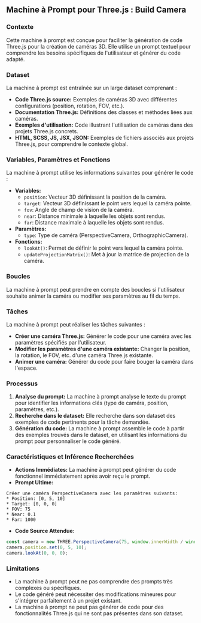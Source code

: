 ## Machine à Prompt pour Three.js : Build Camera

### Contexte

Cette machine à prompt est conçue pour faciliter la génération de code Three.js pour la création de caméras 3D. Elle utilise un prompt textuel pour comprendre les besoins spécifiques de l'utilisateur et générer du code adapté.

### Dataset

La machine à prompt est entraînée sur un large dataset comprenant :

* **Code Three.js source:**  Exemples de caméras 3D avec différentes configurations (position, rotation, FOV, etc.).
* **Documentation Three.js:**  Définitions des classes et méthodes liées aux caméras.
* **Exemples d'utilisation:**  Code illustrant l'utilisation de caméras dans des projets Three.js concrets.
* **HTML, SCSS, JS, JSX, JSON:**  Exemples de fichiers associés aux projets Three.js, pour comprendre le contexte global.

### Variables, Paramètres et Fonctions

La machine à prompt utilise les informations suivantes pour générer le code :

* **Variables:** 
    * `position`: Vecteur 3D définissant la position de la caméra.
    * `target`: Vecteur 3D définissant le point vers lequel la caméra pointe.
    * `fov`: Angle de champ de vision de la caméra.
    * `near`: Distance minimale à laquelle les objets sont rendus.
    * `far`: Distance maximale à laquelle les objets sont rendus.
* **Paramètres:**
    * `type`: Type de caméra (PerspectiveCamera, OrthographicCamera).
* **Fonctions:**
    * `lookAt()`:  Permet de définir le point vers lequel la caméra pointe.
    * `updateProjectionMatrix()`: Met à jour la matrice de projection de la caméra.

### Boucles

La machine à prompt peut prendre en compte des boucles si l'utilisateur souhaite animer la caméra ou modifier ses paramètres au fil du temps.

### Tâches

La machine à prompt peut réaliser les tâches suivantes :

* **Créer une caméra Three.js:** Générer le code pour une caméra avec les paramètres spécifiés par l'utilisateur.
* **Modifier les paramètres d'une caméra existante:** Changer la position, la rotation, le FOV, etc. d'une caméra Three.js existante.
* **Animer une caméra:** Générer du code pour faire bouger la caméra dans l'espace.

### Processus

1. **Analyse du prompt:** La machine à prompt analyse le texte du prompt pour identifier les informations clés (type de caméra, position, paramètres, etc.).
2. **Recherche dans le dataset:** Elle recherche dans son dataset des exemples de code pertinents pour la tâche demandée.
3. **Génération du code:** La machine à prompt assemble le code à partir des exemples trouvés dans le dataset, en utilisant les informations du prompt pour personnaliser le code généré.

### Caractéristiques et Inférence Recherchées

* **Actions Immédiates:** La machine à prompt peut générer du code fonctionnel immédiatement après avoir reçu le prompt.
* **Prompt Ultime:**  

```
Créer une caméra PerspectiveCamera avec les paramètres suivants:
* Position: [0, 5, 10]
* Target: [0, 0, 0]
* FOV: 75
* Near: 0.1
* Far: 1000
```

* **Code Source Attendue:**

```javascript
const camera = new THREE.PerspectiveCamera(75, window.innerWidth / window.innerHeight, 0.1, 1000);
camera.position.set(0, 5, 10);
camera.lookAt(0, 0, 0);
```

### Limitations

* La machine à prompt peut ne pas comprendre des prompts très complexes ou spécifiques.
* Le code généré peut nécessiter des modifications mineures pour s'intégrer parfaitement à un projet existant.
* La machine à prompt ne peut pas générer de code pour des fonctionnalités Three.js qui ne sont pas présentes dans son dataset.



